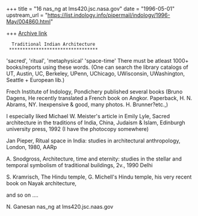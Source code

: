 +++
title = "16 nas_ng at lms420.jsc.nasa.gov"
date = "1996-05-01"
upstream_url = "https://list.indology.info/pipermail/indology/1996-May/004860.html"

+++
[Archive link](https://list.indology.info/pipermail/indology/1996-May/004860.html)


      Traditional Indian Architecture
     *********************************

'sacred', 'ritual', 'metaphysical' 'space-time'
There must be atleast 1000+ books/reports using these words.
(One can search the library catalogs of UT, Austin, UC, Berkeley,
UPenn, UChicago, UWisconsin, UWashington, Seattle + European lib.)

Frech Institute of Indology, Pondichery published several books
(Bruno Dagens, He recently translated a French book on Angkor.
Paperback, H. N. Abrams, NY. Inexpensive & good, many photos.
H. Brunner?etc.,)

I especially liked Michael W. Meister's article in
Emily Lyle, Sacred architecture in the traditions of India, China, Judaism 
& Islam, Edinburgh university press, 1992
(I have the photocopy somewhere)

Jan Pieper, Ritual space in India: studies in architectural
anthropology, London, 1980, AARp

A. Snodgross, Architecture, time and eternity: studies in the stellar
and temporal symbolism of traditional buildings, 2v., 1990 Delhi

S. Kramrisch, The Hindu temple, G. Michell's Hindu temple,
his very recent book on Nayak architecture,


and so on ....

N. Ganesan
nas_ng at lms420.jsc.naas.gov







